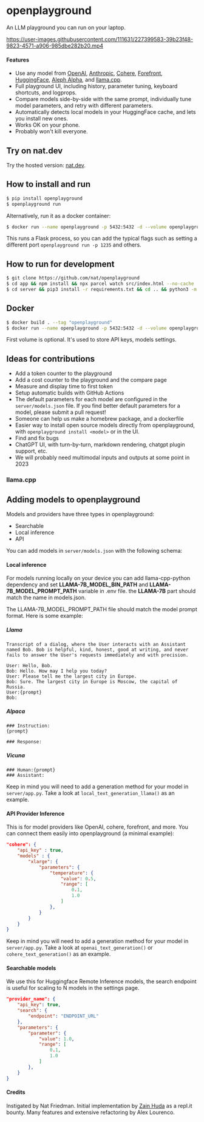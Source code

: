 # openplayground

An LLM playground you can run on your laptop.

https://user-images.githubusercontent.com/111631/227399583-39b23f48-9823-4571-a906-985dbe282b20.mp4

#### Features

- Use any model from [OpenAI](), [Anthropic](), [Cohere](), [Forefront](), [HuggingFace](), [Aleph Alpha](), and [llama.cpp]().
- Full playground UI, including history, parameter tuning, keyboard shortcuts, and logprops.
- Compare models side-by-side with the same prompt, individually tune model parameters, and retry with different parameters.
- Automatically detects local models in your HuggingFace cache, and lets you install new ones.
- Works OK on your phone.
- Probably won't kill everyone.

## Try on nat.dev

Try the hosted version: [nat.dev](https://nat.dev).

## How to install and run

```sh
$ pip install openplayground
$ openplayground run
```

Alternatively, run it as a docker container:
```sh
$ docker run --name openplayground -p 5432:5432 -d --volume openplayground:/web/config natorg/openplayground
```

This runs a Flask process, so you can add the typical flags such as setting a different port `openplayground run -p 1235` and others.

## How to run for development

```sh
$ git clone https://github.com/nat/openplayground
$ cd app && npm install && npx parcel watch src/index.html --no-cache
$ cd server && pip3 install -r requirements.txt && cd .. && python3 -m server.app -m ./server/models.json
```

## Docker

```sh
$ docker build . --tag "openplayground"
$ docker run --name openplayground -p 5432:5432 -d --volume openplayground:/web/config openplayground
```

First volume is optional. It's used to store API keys, models settings.

## Ideas for contributions

- Add a token counter to the playground
- Add a cost counter to the playground and the compare page
- Measure and display time to first token
- Setup automatic builds with GitHub Actions
- The default parameters for each model are configured in the `server/models.json` file. If you find better default parameters for a model, please submit a pull request!
- Someone can help us make a homebrew package, and a dockerfile
- Easier way to install open source models directly from openplayground, with `openplayground install <model>` or in the UI.
- Find and fix bugs
- ChatGPT UI, with turn-by-turn, markdown rendering, chatgpt plugin support, etc.
- We will probably need multimodal inputs and outputs at some point in 2023

### llama.cpp

## Adding models to openplayground

Models and providers have three types in openplayground:

- Searchable
- Local inference
- API

You can add models in `server/models.json` with the following schema:

#### Local inference

For models running locally on your device you can add llama-cpp-python dependency and set **LLAMA-7B_MODEL_BIN_PATH** and **LLAMA-7B_MODEL_PROMPT_PATH** variable in .env file. the **LLAMA-7B** part should match the name in models.json. 

The LLAMA-7B_MODEL_PROMPT_PATH file should match the model prompt format. Here is some example:

##### Llama

```
Transcript of a dialog, where the User interacts with an Assistant named Bob. Bob is helpful, kind, honest, good at writing, and never fails to answer the User's requests immediately and with precision.

User: Hello, Bob.
Bob: Hello. How may I help you today?
User: Please tell me the largest city in Europe.
Bob: Sure. The largest city in Europe is Moscow, the capital of Russia.
User:{prompt}
Bob:
```

##### Alpaca

```
### Instruction:
{prompt}

### Response:

```

##### Vicuna

```
### Human:{prompt}
### Assistant:
```


Keep in mind you will need to add a generation method for your model in `server/app.py`. Take a look at `local_text_generation_llama()` as an example.

#### API Provider Inference

This is for model providers like OpenAI, cohere, forefront, and more. You can connect them easily into openplayground (a minimal example):

```json
"cohere": {
    "api_key" : true,
    "models" : {
        "xlarge": {
            "parameters": {
                "temperature": {
                    "value": 0.5,
                    "range": [
                        0.1,
                        1.0
                    ]
                },
            }
        }
    }
}
```

Keep in mind you will need to add a generation method for your model in `server/app.py`. Take a look at `openai_text_generation()` or `cohere_text_generation()` as an example.

#### Searchable models

We use this for Huggingface Remote Inference models, the search endpoint is useful for scaling to N models in the settings page.

```json
"provider_name": {
    "api_key": true,
    "search": {
        "endpoint": "ENDPOINT_URL"
    },
    "parameters": {
        "parameter": {
            "value": 1.0,
            "range": [
                0.1,
                1.0
            ]
        },
    }
}
```

#### Credits

Instigated by Nat Friedman. Initial implementation by [Zain Huda](https://github.com/zainhuda) as a repl.it bounty. Many features and extensive refactoring by Alex Lourenco.
